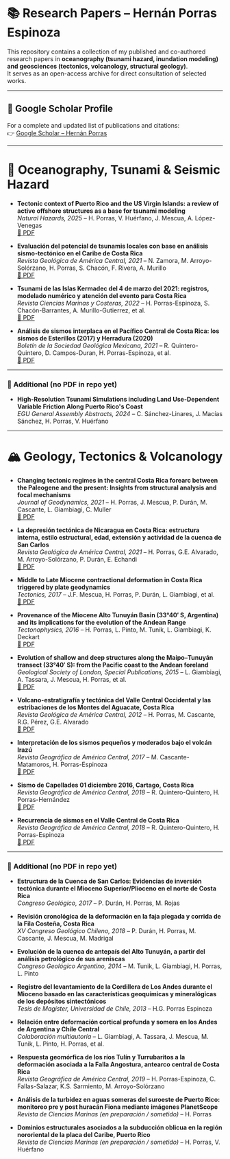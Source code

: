 # 📚 Research Papers – Hernán Porras Espinoza

This repository contains a collection of my published and co-authored research papers in **oceanography (tsunami hazard, inundation modeling) and geosciences (tectonics, volcanology, structural geology)**.  
It serves as an open-access archive for direct consultation of selected works.  

---

## 🔎 Google Scholar Profile
For a complete and updated list of publications and citations:  
👉 [Google Scholar – Hernán Porras](https://scholar.google.com/citations?user=qFOlMOUAAAAJ&hl=en)

---

# 🌊 Oceanography, Tsunami & Seismic Hazard

- **Tectonic context of Puerto Rico and the US Virgin Islands: a review of active offshore structures as a base for tsunami modeling**  
  *Natural Hazards, 2025* – H. Porras, V. Huérfano, J. Mescua, A. López-Venegas  
  [📄 PDF](s11069-025-07210-6.pdf)

- **Evaluación del potencial de tsunamis locales con base en análisis sismo-tectónico en el Caribe de Costa Rica**  
  *Revista Geológica de América Central, 2021* – N. Zamora, M. Arroyo-Solórzano, H. Porras, S. Chacón, F. Rivera, A. Murillo  
  [📄 PDF](0256-7024-rgac-65-281.pdf)

- **Tsunami de las Islas Kermadec del 4 de marzo del 2021: registros, modelado numérico y atención del evento para Costa Rica**  
  *Revista Ciencias Marinas y Costeras, 2022* – H. Porras-Espinoza, S. Chacón-Barrantes, A. Murillo-Gutierrez, et al.  
  [📄 PDF](633774498002.pdf)

- **Análisis de sismos interplaca en el Pacífico Central de Costa Rica: los sismos de Esterillos (2017) y Herradura (2020)**  
  *Boletín de la Sociedad Geológica Mexicana, 2021* – R. Quintero-Quintero, D. Campos-Duran, H. Porras-Espinoza, et al.  
  [📄 PDF](1405-3322-bsgm-73-02-00014.pdf)

---

### 📄 Additional (no PDF in repo yet)

- **High-Resolution Tsunami Simulations including Land Use-Dependent Variable Friction Along Puerto Rico's Coast**  
  *EGU General Assembly Abstracts, 2024* – C. Sánchez-Linares, J. Macías Sánchez, H. Porras, V. Huérfano  

---

# 🏔️ Geology, Tectonics & Volcanology

- **Changing tectonic regimes in the central Costa Rica forearc between the Paleogene and the present: Insights from structural analysis and focal mechanisms**  
  *Journal of Geodynamics, 2021* – H. Porras, J. Mescua, P. Durán, M. Cascante, L. Giambiagi, C. Muller  
  [📄 PDF](1-s2.0-S0264370720301563-Porras_etal_2021.pdf)

- **La depresión tectónica de Nicaragua en Costa Rica: estructura interna, estilo estructural, edad, extensión y actividad de la cuenca de San Carlos**  
  *Revista Geológica de América Central, 2021* – H. Porras, G.E. Alvarado, M. Arroyo-Solórzano, P. Durán, E. Echandi  
  [📄 PDF](0256-7024-rgac-65-347.pdf)

- **Middle to Late Miocene contractional deformation in Costa Rica triggered by plate geodynamics**  
  *Tectonics, 2017* – J.F. Mescua, H. Porras, P. Durán, L. Giambiagi, et al.  
  [📄 PDF](Mescua%20et%20al%202017.pdf)

- **Provenance of the Miocene Alto Tunuyán Basin (33°40′ S, Argentina) and its implications for the evolution of the Andean Range**  
  *Tectonophysics, 2016* – H. Porras, L. Pinto, M. Tunik, L. Giambiagi, K. Deckart  
  [📄 PDF](1-s2.0-S0040195116304073-main.pdf)

- **Evolution of shallow and deep structures along the Maipo–Tunuyán transect (33°40′ S): from the Pacific coast to the Andean foreland**  
  *Geological Society of London, Special Publications, 2015* – L. Giambiagi, A. Tassara, J. Mescua, H. Porras, et al.  
  [📄 PDF](giambiagi2014.pdf)

- **Volcano-estratigrafía y tectónica del Valle Central Occidental y las estribaciones de los Montes del Aguacate, Costa Rica**  
  *Revista Geológica de América Central, 2012* – H. Porras, M. Cascante, R.G. Pérez, G.E. Alvarado  
  [📄 PDF](Porras%20et%20al%202012.pdf)

- **Interpretación de los sismos pequeños y moderados bajo el volcán Irazú**  
  *Revista Geográfica de América Central, 2017* – M. Cascante-Matamoros, H. Porras-Espinoza  
  [📄 PDF](Cascante-Porras%202017.pdf)

- **Sismo de Capellades 01 diciembre 2016, Cartago, Costa Rica**  
  *Revista Geográfica de América Central, 2018* – R. Quintero-Quintero, H. Porras-Hernández  
  [📄 PDF](Quintero-Porras%202018.pdf)

- **Recurrencia de sismos en el Valle Central de Costa Rica**  
  *Revista Geográfica de América Central, 2018* – R. Quintero-Quintero, H. Porras-Espinoza  
  [📄 PDF](Quintero-Porras2018b.pdf)

---

### 📄 Additional (no PDF in repo yet)

- **Estructura de la Cuenca de San Carlos: Evidencias de inversión tectónica durante el Mioceno Superior/Plioceno en el norte de Costa Rica**  
  *Congreso Geológico, 2017* – P. Durán, H. Porras, M. Rojas  

- **Revisión cronológica de la deformación en la faja plegada y corrida de la Fila Costeña, Costa Rica**  
  *XV Congreso Geológico Chileno, 2018* – P. Durán, H. Porras, M. Cascante, J. Mescua, M. Madrigal  

- **Evolución de la cuenca de antepaís del Alto Tunuyán, a partir del análisis petrológico de sus areniscas**  
  *Congreso Geológico Argentino, 2014* – M. Tunik, L. Giambiagi, H. Porras, L. Pinto  

- **Registro del levantamiento de la Cordillera de Los Andes durante el Mioceno basado en las características geoquímicas y mineralógicas de los depósitos sintectónicos**  
  *Tesis de Magíster, Universidad de Chile, 2013* – H.G. Porras Espinoza  

- **Relación entre deformación cortical profunda y somera en los Andes de Argentina y Chile Central**  
  *Colaboración multiautoría* – L. Giambiagi, A. Tassara, J. Mescua, M. Tunik, L. Pinto, H. Porras, et al.  

- **Respuesta geomórfica de los ríos Tulín y Turrubaritos a la deformación asociada a la Falla Angostura, antearco central de Costa Rica**  
  *Revista Geográfica de América Central, 2019* – H. Porras-Espinoza, C. Fallas-Salazar, K.S. Sarmiento, M. Arroyo-Solórzano  

- **Análisis de la turbidez en aguas someras del suroeste de Puerto Rico: monitoreo pre y post huracán Fiona mediante imágenes PlanetScope**  
  *Revista de Ciencias Marinas (en preparación / sometido)* – H. Porras  

- **Dominios estructurales asociados a la subducción oblicua en la región nororiental de la placa del Caribe, Puerto Rico**  
  *Revista de Ciencias Marinas (en preparación / sometido)* – H. Porras, V. Huérfano  
